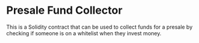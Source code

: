 # Presale Fund Collector
This is a Solidity contract that can be used to collect funds for a presale by checking if someone is on a whitelist when they invest money.

